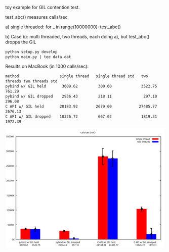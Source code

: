 toy example for GIL contention test.

test_abc() measures calls/sec

a) single threaded:
for _ in range(10000000):
  test_abc()

b) Case b): multi threaded, two threads, each doing a), but
test_abc() dropps the GIL

```
python setup.py develop
python main.py | tee data.dat
```

Results on MacBook (in 1000 calls/sec):

```
method					single thread	single thread std	two threads	two threads std
pybind w/ GIL held		 3609.62		 300.60				3522.75		761.29
pybind w/ GIL dropped	 2936.43		 218.11				 297.10		296.08
C API w/ GIL held		28183.92		2679.00			   27485.77	   2676.13
C API w/ GIL dropped	10326.72		 667.02			    1819.31	   1972.39
```

![Plot](plot.svg)
